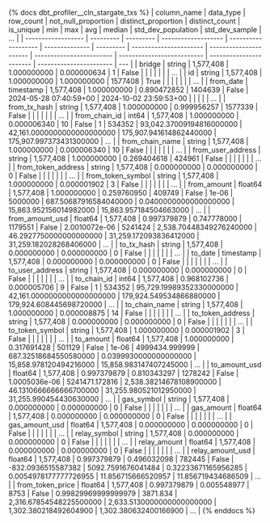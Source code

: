 {% docs dbt_profiler__cln_stargate_txs  %}
| column_name        | data_type | row_count | not_null_proportion | distinct_proportion | distinct_count | is_unique | min                    | max                    |                      avg |                     median |      std_dev_population |          std_dev_sample | ... |
| ------------------ | --------- | --------- | ------------------- | ------------------- | -------------- | --------- | ---------------------- | ---------------------- | ------------------------ | -------------------------- | ----------------------- | ----------------------- | --- |
| bridge             | string    | 1,577,408 |         1.000000000 |         0.000000634 |              1 |     False |                        |                        |                          |                            |                         |                         | ... |
| id                 | string    | 1,577,408 |         1.000000000 |         1.000000000 |        1577408 |      True |                        |                        |                          |                            |                         |                         | ... |
| from_date          | timestamp | 1,577,408 |         1.000000000 |         0.890472852 |        1404639 |     False | 2024-05-28 07:40:59+00 | 2024-10-02 23:59:53+00 |                          |                            |                         |                         | ... |
| from_tx_hash       | string    | 1,577,408 |         1.000000000 |         0.999956257 |        1577339 |     False |                        |                        |                          |                            |                         |                         | ... |
| from_chain_id      | int64     | 1,577,408 |         1.000000000 |         0.000006340 |             10 |     False | 1                      | 534352                 | 93,042.37009194816000000 | 42,161.0000000000000000000 | 175,907.941614862440000 | 175,907.997373431300000 | ... |
| from_chain_name    | string    | 1,577,408 |         1.000000000 |         0.000006340 |             10 |     False |                        |                        |                          |                            |                         |                         | ... |
| from_user_address  | string    | 1,577,408 |         1.000000000 |         0.269404618 |         424961 |     False |                        |                        |                          |                            |                         |                         | ... |
| from_token_address | string    | 1,577,408 |         0.000000000 |         0.000000000 |              0 |     False |                        |                        |                          |                            |                         |                         | ... |
| from_token_symbol  | string    | 1,577,408 |         1.000000000 |         0.000001902 |              3 |     False |                        |                        |                          |                            |                         |                         | ... |
| from_amount        | float64   | 1,577,408 |         1.000000000 |         0.259760950 |         409749 |     False | 1e-06                  | 5000000                |    687.50687916584040000 |      0.0400000000000000000 |  15,863.952156014982000 |  15,863.957184504663000 | ... |
| from_amount_usd    | float64   | 1,577,408 |         0.997379879 |         0.747778000 |        1179551 |     False | 2.0010072e-06          | 5241424                |  2,538.70448349276240000 |     46.2927750000000000000 |  31,259.172093836412000 |  31,259.182028268406000 | ... |
| to_tx_hash         | string    | 1,577,408 |         0.000000000 |         0.000000000 |              0 |     False |                        |                        |                          |                            |                         |                         | ... |
| to_date            | timestamp | 1,577,408 |         0.000000000 |         0.000000000 |              0 |     False |                        |                        |                          |                            |                         |                         | ... |
| to_user_address    | string    | 1,577,408 |         0.000000000 |         0.000000000 |              0 |     False |                        |                        |                          |                            |                         |                         | ... |
| to_chain_id        | int64     | 1,577,408 |         0.968102736 |         0.000005706 |              9 |     False | 1                      | 534352                 | 95,729.19989352330000000 | 42,161.0000000000000000000 | 179,924.549534866880000 | 179,924.608445698720000 | ... |
| to_chain_name      | string    | 1,577,408 |         1.000000000 |         0.000008875 |             14 |     False |                        |                        |                          |                            |                         |                         | ... |
| to_token_address   | string    | 1,577,408 |         0.000000000 |         0.000000000 |              0 |     False |                        |                        |                          |                            |                         |                         | ... |
| to_token_symbol    | string    | 1,577,408 |         1.000000000 |         0.000001902 |              3 |     False |                        |                        |                          |                            |                         |                         | ... |
| to_amount          | float64   | 1,577,408 |         1.000000000 |         0.317691428 |         501129 |     False | 1e-06                  | 4999434.999999         |    687.32518684550580000 |      0.0399930000000000000 |  15,858.978120494216000 |  15,858.983147407245000 | ... |
| to_amount_usd      | float64   | 1,577,408 |         0.997379879 |         0.810343297 |        1278242 |     False | 1.0005036e-06          | 5241471.172816         |  2,538.38214678108900000 |     46.1310666666666700000 |  31,255.980521012950000 |  31,255.990454430630000 | ... |
| gas_symbol         | string    | 1,577,408 |         0.000000000 |         0.000000000 |              0 |     False |                        |                        |                          |                            |                         |                         | ... |
| gas_amount         | float64   | 1,577,408 |         0.000000000 |         0.000000000 |              0 |     False |                        |                        |                          |                            |                         |                         | ... |
| gas_amount_usd     | float64   | 1,577,408 |         0.000000000 |         0.000000000 |              0 |     False |                        |                        |                          |                            |                         |                         | ... |
| relay_symbol       | string    | 1,577,408 |         0.000000000 |         0.000000000 |              0 |     False |                        |                        |                          |                            |                         |                         | ... |
| relay_amount       | float64   | 1,577,408 |         0.000000000 |         0.000000000 |              0 |     False |                        |                        |                          |                            |                         |                         | ... |
| relay_amount_usd   | float64   | 1,577,408 |         0.997379879 |         0.496032098 |         782445 |     False | -832.0936515587382     | 5092.7591676041484     |      0.32233671165956285 |      0.0054978177777726955 |      11.856715666520957 |      11.856719434686509 | ... |
| from_token_price   | float64   | 1,577,408 |         0.997379879 |         0.005548977 |           8753 |     False | 0.99829969999999979    | 3871.834               |  2,316.67854548225500000 |  2,633.5130000000000000000 |   1,302.380218492604900 |   1,302.380632400166900 | ... |
{% enddocs %}